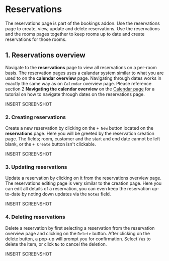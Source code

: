 # Reservations

The reservations page is part of the bookings addon. Use the reservations page to create, view, update and delete reservations. Use the reservations and the rooms pages together to keep rooms up to date and create reservations for those rooms.

## 1. Reservations overview

Navigate to the **reservations** page to view all reservations on a per-room basis. The reservation pages uses a calandar system similar to what you are used to on the **calendar overview** page. Navigating through dates works in exactly the same way as on `Calendar` overview page. Please reference section 2 **Navigating the calendar overview** on the [Calendar page](/guide/scheduling/calendar/index.md "Calender page") for a tutorial on how to navigate through dates on the reservations page.

INSERT SCREENSHOT

### 2. Creating reservations

Create a new reservation by clicking on the `+ New` button located on the **reservations** page. Here you will be greeted by the reservation creation page. The fields; room, customer and the start and end date cannot be left blank, or the `+ Create` button isn't clickable.

INSERT SCREENSHOT

### 3. Updating reservations

Update a reservation by clicking on it from the reservations overview page. The reservations editing page is very similar to the creation page. Here you can edit all details of a reservation, you can even keep the reservation up-to-date by noting down updates via the `Notes` field.

INSERT SCREENSHOT

### 4. Deleting reservations

Delete a reservation by first selecting a reservation from the reservation overview page and clicking on the `Delete` button. After clicking on the delete button, a pop-up will prompt you for confirmation. Select `Yes` to delete the item, or click `No` to cancel the deletion.

INSERT SCREENSHOT
